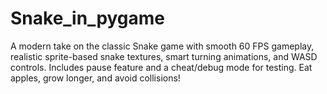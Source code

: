 # Snake_in_pygame
A modern take on the classic Snake game with smooth 60 FPS gameplay, realistic sprite-based snake textures, smart turning animations, and WASD controls. Includes pause feature and a cheat/debug mode for testing. Eat apples, grow longer, and avoid collisions!
